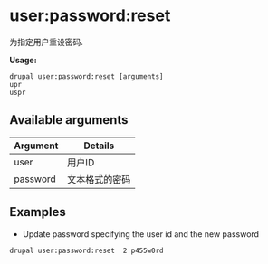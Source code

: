 # user:password:reset
为指定用户重设密码.

**Usage:**
```
drupal user:password:reset [arguments]
upr
uspr
```

## Available arguments
Argument | Details
---------|-------------
user | 用户ID
password | 文本格式的密码

## Examples
* Update password specifying the user id and the new password
```
drupal user:password:reset  2 p455w0rd
```
